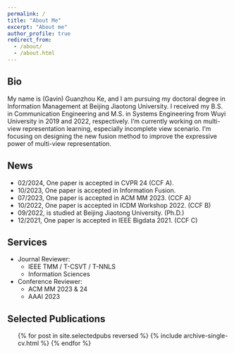 ```yaml
---
permalink: /
title: "About Me"
excerpt: "About me"
author_profile: true
redirect_from: 
  - /about/
  - /about.html
---
```


Bio
---
My name is (Gavin) Guanzhou Ke, and I am pursuing my doctoral degree in Information Management at Beijing Jiaotong University. I received my B.S. in Communication Engineering and M.S. in Systems Engineering from Wuyi University in 2019 and 2022, respectively. I’m currently working on multi-view representation learning, especially incomplete view scenario. I’m focusing on designing the new fusion method to improve the expressive power of multi-view representation.


News
---

* 02/2024, One paper is accepted in CVPR 24 (CCF A).
* 10/2023, One paper is accepted in Information Fusion.
* 07/2023, One paper is accepted in ACM MM 2023. (CCF A)
* 10/2022, One paper is accepted in ICDM Workshop 2022. (CCF B)
* 09/2022, is studied at Beijing Jiaotong University. (Ph.D.)
* 12/2021, One paper is accepted in IEEE Bigdata 2021. (CCF C)

Services
---

* Journal Reviewer:
  * IEEE TMM / T-CSVT / T-NNLS
  * Information Sciences
* Conference Reviewer:
  * ACM MM 2023 & 24
  * AAAI 2023



Selected Publications
---

<ul>{% for post in site.selectedpubs reversed %}
    {% include archive-single-cv.html %}
  {% endfor %}</ul>
